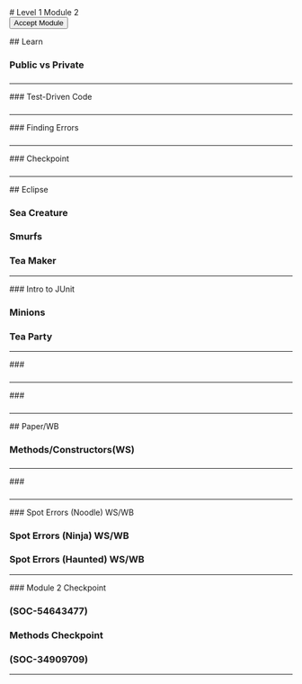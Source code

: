 <body>
<div id="wrap">
<div id="main">
<div id="moduleIndex">
# Level 1 Module 2

<form action="http://bit.ly/l1m2code" id="moduleButtonForm" method="get">
<button id="acceptModuleButton" type="submit"><span>Accept Module</span></button>
</form>
<!-- <h3><a href="../Level_1_Cheat_Guide.pdf">Cheat Sheet</a></h3> -->
<div class="moduleIndexColumn">
## Learn

### Public vs Private

### 

### 

<hr/>
### Test-Driven Code

### 

### 

<hr/>
### Finding Errors

### 

### 

### 

<hr/>
### Checkpoint

### 

### 

<hr/>
</div>
<div class="moduleIndexColumn">
## Eclipse

### Sea Creature

### Smurfs

### Tea Maker

<hr/>
### Intro to JUnit

### Minions

### Tea Party

<hr/>
### 

### 

### 

### 

<hr/>
### 

### 

### 

<hr/>
</div>
<div class="moduleIndexColumn">
## Paper/WB

### Methods/Constructors(WS)

### 

### 

<hr/>
### 

### 

### 

<hr/>
### Spot Errors (Noodle) WS/WB

### Spot Errors (Ninja) WS/WB

### Spot Errors (Haunted) WS/WB

<hr/>
### Module 2 Checkpoint

### (SOC-54643477)

### Methods Checkpoint

### (SOC-34909709)

<hr/>
</div>
</div>
</div>
</div>
<div id="footer">

</div>
</body>